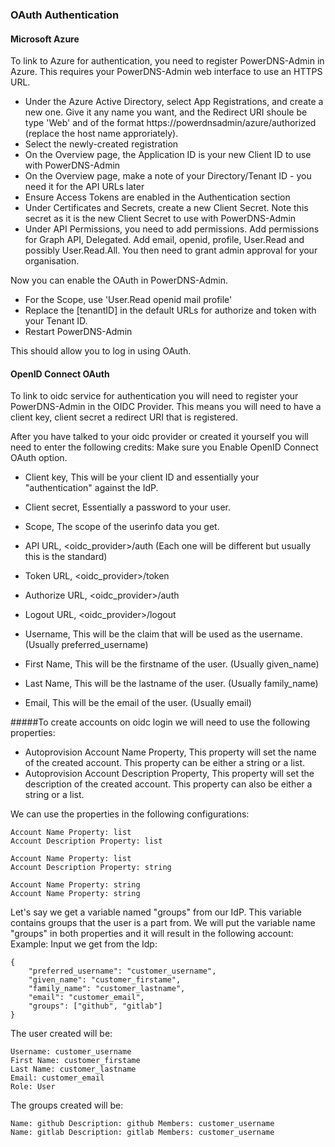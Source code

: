 ### OAuth Authentication

#### Microsoft Azure

To link to Azure for authentication, you need to register PowerDNS-Admin in Azure.  This requires your PowerDNS-Admin web interface to use an HTTPS URL.

* Under the Azure Active Directory, select App Registrations, and create a new one.  Give it any name you want, and the Redirect URI shoule be type 'Web' and of the format https://powerdnsadmin/azure/authorized (replace the host name approriately).
* Select the newly-created registration
* On the Overview page, the Application ID is your new Client ID to use with PowerDNS-Admin
* On the Overview page, make a note of your Directory/Tenant ID - you need it for the API URLs later
* Ensure Access Tokens are enabled in the Authentication section
* Under Certificates and Secrets, create a new Client Secret.  Note this secret as it is the new Client Secret to use with PowerDNS-Admin
* Under API Permissions, you need to add permissions.  Add permissions for Graph API, Delegated.  Add email, openid, profile, User.Read and possibly User.Read.All.  You then need to grant admin approval for your organisation.

Now you can enable the OAuth in PowerDNS-Admin.
* For the Scope, use 'User.Read openid mail profile'
* Replace the [tenantID] in the default URLs for authorize and token with your Tenant ID.
* Restart PowerDNS-Admin

This should allow you to log in using OAuth.

#### OpenID Connect OAuth
To link to oidc service for authentication you will need to register your PowerDNS-Admin in the OIDC Provider.
This means you will need to have a client key, client secret a redirect URI that is registered.

After you have talked to your oidc provider or created it yourself you will need to enter the following credits:
Make sure you Enable OpenID Connect OAuth option.
* Client key, This will be your client ID and essentially your "authentication" against the IdP.
* Client secret, Essentially a password to your user.
* Scope, The scope of the userinfo data you get.
* API URL, <oidc_provider>/auth (Each one will be different but usually this is the standard)
* Token URL, <oidc_provider>/token 
* Authorize URL, <oidc_provider>/auth
* Logout URL, <oidc_provider>/logout

* Username, This will be the claim that will be used as the username. (Usually preferred_username)
* First Name, This will be the firstname of the user. (Usually given_name)
* Last Name, This will be the lastname of the user. (Usually family_name)
* Email, This will be the email of the user. (Usually email)

#####To create accounts on oidc login we will need to use the following properties:
* Autoprovision Account Name Property, This property will set the name of the created account.
  This property can be either a string or a list.
* Autoprovision Account Description Property, This property will set the description of the created account.
  This property can also be either a string or a list.

We can use the properties in the following configurations:
```
Account Name Property: list
Account Description Property: list

Account Name Property: list
Account Description Property: string

Account Name Property: string
Account Name Property: string
```

Let's say we get a variable named "groups" from our IdP.
This variable contains groups that the user is a part from.
We will put the variable name "groups" in both properties and it will result in the following account:
Example:
Input we get from the Idp:
```
{
	"preferred_username": "customer_username",
	"given_name": "customer_firstame",
	"family_name": "customer_lastname",
	"email": "customer_email",
	"groups": ["github", "gitlab"]
}
```

The user created will be:
```
Username: customer_username
First Name: customer_firstame
Last Name: customer_lastname
Email: customer_email
Role: User
```

The groups created will be:
```
Name: github Description: github Members: customer_username
Name: gitlab Description: gitlab Members: customer_username
```	